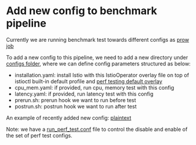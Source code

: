 # Add new config to benchmark pipeline

Currently we are running benchmark test towards different configs as [prow job](https://prow.istio.io/job-history/istio-prow/logs/daily-performance-benchmark)

To add a new config to this pipeline, we need to add a new directory under [configs folder](https://github.com/istio/tools/tree/master/perf/benchmark/configs/istio), where we can define config parameters structured as below:

- installation.yaml: install Istio with this IstioOperator overlay file on top of istioctl built-in default profile and [perf testing default overlay](https://github.com/istio/tools/tree/master/perf/istio-install/istioctl_profiles/default-overlay.yaml)
- cpu_mem.yaml: if provided, run cpu, memory test with this config
- latency.yaml: if provided, run latency test with this config
- prerun.sh: prerun hook we want to run before test
- postrun.sh: postrun hook we want to run after test

An example of recently added new config: [plaintext](https://github.com/istio/tools/tree/master/perf/benchmark/configs/istio/plaintext)

Note: we have a [run_perf_test.conf](./run_perf_test.conf) file to control the disable and enable of the set of perf test configs.
